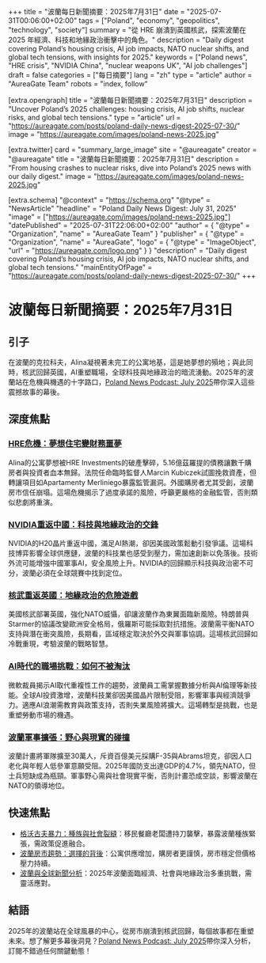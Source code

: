 +++
title = "波蘭每日新聞摘要：2025年7月31日"
date = "2025-07-31T00:06:00+02:00"
tags = ["Poland", "economy", "geopolitics", "technology", "society"]
summary = "從 HRE 崩潰到英國核武，探索波蘭在 2025 年經濟、科技和地緣政治衝擊中的角色。"
description = "Daily digest covering Poland’s housing crisis, AI job impacts, NATO nuclear shifts, and global tech tensions, with insights for 2025."
keywords = ["Poland news", "HRE crisis", "NVIDIA China", "nuclear weapons UK", "AI job challenges"]
draft = false
categories = ["每日摘要"]
lang = "zh"
type = "article"
author = "AureaGate Team"
robots = "index, follow"

[extra.opengraph]
title = "波蘭每日新聞摘要：2025年7月31日"
description = "Uncover Poland’s 2025 challenges: housing crisis, AI job shifts, nuclear risks, and global tech tensions."
type = "article"
url = "https://aureagate.com/posts/poland-daily-news-digest-2025-07-30/"
image = "https://aureagate.com/images/poland-news-2025.jpg"

[extra.twitter]
card = "summary_large_image"
site = "@aureagate"
creator = "@aureagate"
title = "波蘭每日新聞摘要：2025年7月31日"
description = "From housing crashes to nuclear risks, dive into Poland’s 2025 news with our daily digest."
image = "https://aureagate.com/images/poland-news-2025.jpg"

[extra.schema]
"@context" = "https://schema.org"
"@type" = "NewsArticle"
"headline" = "Poland Daily News Digest: July 31, 2025"
"image" = ["https://aureagate.com/images/poland-news-2025.jpg"]
"datePublished" = "2025-07-31T22:06:00+02:00"
"author" = { "@type" = "Organization", "name" = "AureaGate Team" }
"publisher" = { "@type" = "Organization", "name" = "AureaGate", "logo" = { "@type" = "ImageObject", "url" = "https://aureagate.com/logo.png" } }
"description" = "Daily digest covering Poland’s housing crisis, AI job impacts, NATO nuclear shifts, and global tech tensions."
"mainEntityOfPage" = "https://aureagate.com/posts/poland-daily-news-digest-2025-07-30/"
+++


# 波蘭每日新聞摘要：2025年7月31日

## 引子
在波蘭的克拉科夫，Alina凝視著未完工的公寓地基，這是她夢想的殞地；與此同時，核武回歸英國，AI重塑職場，全球科技與地緣政治的暗流湧動。2025年的波蘭站在危機與機遇的十字路口，<a href="https://aureagate.com/podcast/310725-news-podcast/">Poland News Podcast: July 2025</a>帶你深入這些震撼故事的幕後。

## 深度焦點

### <a href="https://aureagate.com/posts/hre-crisis-dream-homes-to-financial-nightmare/">HRE危機：夢想住宅變財務噩夢</a>
Alina的公寓夢想被HRE Investments的破產擊碎，5.16億茲羅提的債務讓數千購房者與投資者血本無歸。法院任命臨時監督人Marcin Kubiczek試圖挽救資產，但轉讓項目如Apartamenty Merliniego暴露監管漏洞。外國購房者尤其受創，波蘭房市信任崩塌。這場危機揭示了過度承諾的風險，呼籲更嚴格的金融監管，否則類似悲劇將重演。

### <a href="https://aureagate.com/posts/nvidia-returns-to-china-tech-and-geopolitics/">NVIDIA重返中國：科技與地緣政治的交鋒</a>
NVIDIA的H20晶片重返中國，滿足AI熱潮，卻因美國政策鬆動引發爭議。這場科技博弈影響全球供應鏈，波蘭的科技業也感受到壓力，需加速創新以免落後。技術外流可能增強中國軍事AI，安全風險上升。NVIDIA的回歸顯示科技與政治密不可分，波蘭必須在全球競賽中找到定位。

### <a href="https://aureagate.com/posts/nuclear-weapons-return-to-uk-geopolitical-risks/">核武重返英國：地緣政治的危險遊戲</a>
美國核武部署英國，強化NATO威懾，卻讓波蘭作為東翼面臨新風險。特朗普與Starmer的協議改變歐洲安全格局，俄羅斯可能採取對抗措施。波蘭需平衡NATO支持與潛在衝突風險，長期看，區域穩定取決於外交與軍事協調。這場核武回歸如冷戰重現，考驗波蘭的戰略智慧。

### <a href="https://aureagate.com/posts/ai-era-job-challenges-staying-relevant/">AI時代的職場挑戰：如何不被淘汰</a>
微軟裁員揭示AI取代重複性工作的趨勢，波蘭員工需掌握數據分析與AI倫理等新技能。全球AI投資激增，波蘭科技業卻因美國晶片限制受阻，影響軍事與經濟競爭力。適應AI浪潮需教育與政策支持，否則失業風險將擴大。這場轉型是挑戰，也是重塑勞動市場的機遇。

### <a href="https://aureagate.com/posts/poland-military-expansion-ambition-vs-reality/">波蘭軍事擴張：野心與現實的碰撞</a>
波蘭計畫將軍隊擴至30萬人，斥資百億美元採購F-35與Abrams坦克，卻因人口老化與年輕人低參軍意願受阻。2025年國防支出達GDP的4.7%，領先NATO，但士兵短缺成為瓶頸。軍事野心需與社會現實平衡，否則計畫恐成空談，影響波蘭在NATO的領導地位。

## 快速焦點

- <a href="https://aureagate.com/posts/glogow-violence-racial-and-social-divides/">格沃古夫暴力：種族與社會裂縫</a>：移民餐廳老闆遭持刀襲擊，暴露波蘭種族緊張，需政策促進融合。
- <a href="https://aureagate.com/posts/poland-housing-market-choices-behind-trends/">波蘭房市趨勢：選擇的背後</a>：公寓供應增加，購房者更謹慎，房市穩定但價格壓力持續。
- <a href="https://aureagate.com/posts/poland-and-global-news-analysis/">波蘭與全球新聞分析</a>：2025年波蘭面臨經濟、社會與地緣政治多重挑戰，需靈活應對。

## 結語
2025年的波蘭站在全球風暴的中心，從房市崩潰到核武回歸，每個故事都在重塑未來。想了解更多幕後洞見？<a href="https://aureagate.com/podcast/310725-news-podcast/">Poland News Podcast: July 2025</a>帶你深入分析，訂閱不錯過任何關鍵動態！